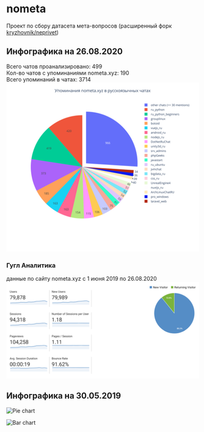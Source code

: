 # nometa
Проект по сбору датасета мета-вопросов
(расширенный форк [kryzhovnik/neprivet](https://github.com/kryzhovnik/neprivet))

## Инфографика на 26.08.2020
Всего чатов проанализировано: 499 <br>
Кол-во чатов с упоминаниями nometa.xyz: 190 <br>
Всего упоминаний в чатах: 3714
![](pie_plot_2020.svg?raw=true "Pie chart")

### Гугл Аналитика
данные по сайту nometa.xyz с 1 июня 2019 по 26.08.2020
![](google_analytics.png?raw=true "google analytics")

## Инфографика на 30.05.2019

![](mentions.png?raw=true "Pie chart")


![](occur.png?raw=true "Bar chart")
